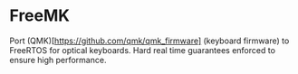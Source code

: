 # FreeMK
Port (QMK)[https://github.com/qmk/qmk_firmware] (keyboard firmware) to FreeRTOS for optical keyboards. Hard real time guarantees enforced to ensure high performance.
